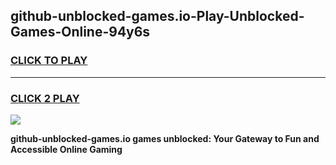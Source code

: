 
## github-unblocked-games.io-Play-Unblocked-Games-Online-94y6s
<h3>
<a href="https://premium76.site?title=github-unblocked-games.io&ref=25A">CLICK TO PLAY</a></h3>
<hr>

<h3>
<a href="https://premium76.site?title=github-unblocked-games.io&ref=25A">CLICK 2 PLAY</a>
  
</h3>

<a href="https://premium76.site?title=github-unblocked-games.io&ref=25A"><img src="https://clearcache.store/games.png"></a>


**github-unblocked-games.io games unblocked: Your Gateway to Fun and Accessible Online Gaming**
